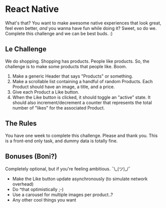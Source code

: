 # React Native
What's that? You want to make awesome native experiences that look great, feel even better, _and_ you wanna have fun while doing it? Sweet, so do we. Complete this challenge and we can be best buds. :)

## Le Challenge
We do shopping. Shopping has products. People like products. So, the challenge is to make some products that people like. Boom.

  1. Make a generic Header that says "Products" or something.
  2. Make a scrollable list containing a handful of random Products. Each Product should have an image, a title, and a price.
  3. Give each Product a Like button.
  4. When the Like button is clicked, it should toggle an "active" state. It should also increment/decrement a counter that represents the total number of "likes" for the associated Product.

## The Rules
You have one week to complete this challenge. Please and thank you. This is a front-end only task, and dummy data is totally fine.

## Bonuses (Boni?)
Completely optional, but if you're feeling ambitious. ¯\\\_(ツ)_/¯

  - Make the Like button update asynchronously (to simulate network overhead)
  - Do ^that optimistically ;-)
  - Use a carousel for multiple images per product..?
  - Any other cool things you want
